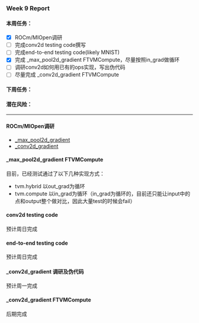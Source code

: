 ### Week 9 Report
#### 本周任务：
- [x] ROCm/MIOpen调研
- [ ] 完成conv2d testing code撰写
- [ ] 完成end-to-end testing code(likely MNIST)
- [x] 完成 \_max_pool2d_gradient FTVMCompute，尽量按照in_grad做循环
- [ ] 调研conv2d如何用已有的ops实现，写出伪代码
- [ ] 尽量完成 \_conv2d_gradient FTVMCompute

#### 下周任务：

#### 潜在风险：


-------------------------------------
#### ROCm/MIOpen调研
- [_max_pool2d_gradient](https://shimo.im/docs/E4pBu1ZQn60bqpHJ)
- [_conv2d_gradient](https://shimo.im/docs/e3sfCvxPWaY9J1a9)

#### \_max_pool2d_gradient FTVMCompute 

目前，已经测试通过了以下几种实现方式：
- tvm.hybrid 以out_grad为循环
- tvm.compute 以in_grad为循环（in_grad为循环的，目前还只能让input中的点和output整个做对比，因此大量test的时候会fail）


#### conv2d testing code
预计周日完成

#### end-to-end testing code
预计周日完成

#### \_conv2d_gradient 调研及伪代码

预计周一完成

#### \_conv2d_gradient FTVMCompute

后期完成

